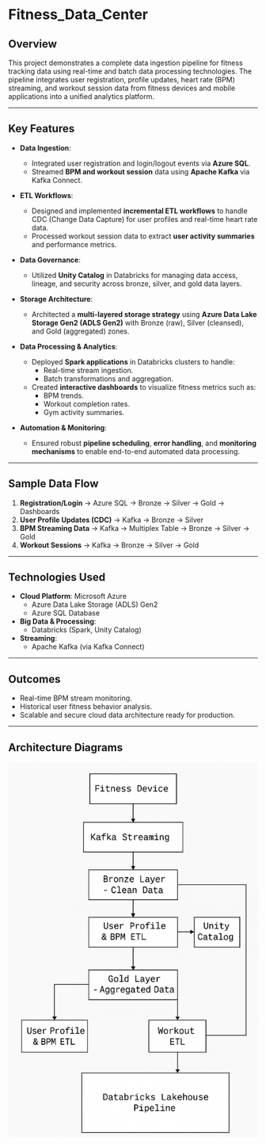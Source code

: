 # Fitness_Data_Center

##  Overview

This project demonstrates a complete data ingestion pipeline for fitness tracking data using real-time and batch data processing technologies. The pipeline integrates user registration, profile updates, heart rate (BPM) streaming, and workout session data from fitness devices and mobile applications into a unified analytics platform.

---

##  Key Features

- **Data Ingestion**:
  - Integrated user registration and login/logout events via **Azure SQL**.
  - Streamed **BPM and workout session** data using **Apache Kafka** via Kafka Connect.
  
- **ETL Workflows**:
  - Designed and implemented **incremental ETL workflows** to handle CDC (Change Data Capture) for user profiles and real-time heart rate data.
  - Processed workout session data to extract **user activity summaries** and performance metrics.

- **Data Governance**:
  - Utilized **Unity Catalog** in Databricks for managing data access, lineage, and security across bronze, silver, and gold data layers.

- **Storage Architecture**:
  - Architected a **multi-layered storage strategy** using **Azure Data Lake Storage Gen2 (ADLS Gen2)** with Bronze (raw), Silver (cleansed), and Gold (aggregated) zones.

- **Data Processing & Analytics**:
  - Deployed **Spark applications** in Databricks clusters to handle:
    - Real-time stream ingestion.
    - Batch transformations and aggregation.
  - Created **interactive dashboards** to visualize fitness metrics such as:
    - BPM trends.
    - Workout completion rates.
    - Gym activity summaries.

- **Automation & Monitoring**:
  - Ensured robust **pipeline scheduling**, **error handling**, and **monitoring mechanisms** to enable end-to-end automated data processing.

---

## Sample Data Flow

1. **Registration/Login** → Azure SQL → Bronze → Silver → Gold → Dashboards
2. **User Profile Updates (CDC)** → Kafka → Bronze → Silver
3. **BPM Streaming Data** → Kafka → Multiplex Table → Bronze → Silver → Gold
4. **Workout Sessions** → Kafka → Bronze → Silver → Gold

---

## Technologies Used

- **Cloud Platform**: Microsoft Azure
  - Azure Data Lake Storage (ADLS) Gen2
  - Azure SQL Database
- **Big Data & Processing**:
  - Databricks (Spark, Unity Catalog)
- **Streaming**:
  - Apache Kafka (via Kafka Connect)

---

## Outcomes

- Real-time BPM stream monitoring.
- Historical user fitness behavior analysis.
- Scalable and secure cloud data architecture ready for production.

---

## Architecture Diagrams

<img src="Picture/Architecture Image.png" alt="Databricks Lakehouse Pipeline" width="600"/>


